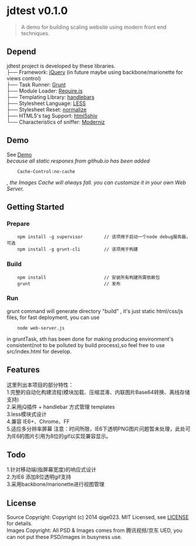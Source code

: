 # jdtest v0.1.0

> A demo for building scaling website using modern front end techniques.

## Depend

jdtest project is developed by these libraries.     
├── Framework: [jQuery]  (in future maybe using backbone/marionette for views control)   
├── Task Runner: [Grunt]   
├── Module Loader: [Require.js]  
├── Templating Library: [handlebars]  
├── Stylesheet Language: [LESS]  
├── Stylesheet Reset: [normalize]  
├── HTML5's tag Support: [html5shiv]   
└── Characteristics of sniffer: [Moderniz]  

## Demo
See [Demo]  
*because all static respones from github.io has been added*
```shell
    Cache-Control:no-cache
```
*, the Images Cache will always fall. you can customize it in your own Web Server.*


## Getting Started
### Prepare
```shell
    npm install -g supervisor        // 该项用于启动一个node debug服务器，可选
    npm install -g grunt-cli         // 该项用于构建
```
### Build
```shell
    npm install                      // 安装所有构建所需依赖包
    grunt                            // 发布
```
### Run
grunt command will generate directory "build" , it's just static html/css/js files,
for fast deployment, you can use
```shell
    node web-server.js
```
  
in gruntTask, sth has been done for making producing environment's consistent(not to be polluted by build process),so feel free to use src/index.html for develop.

## Features
这里列出本项目的部分特性：  
1.完整的自动化构建流程(模块加载、压缩混淆、内联图片Base64转换、离线存储支持)  
2.采用jQ插件 + handlebar 方式管理 templates  
3.less模块式设计  
4.兼容 IE6+、Chrome、FF  
5.适应多分辨率屏幕
注意：时间所限，IE6下透明PNG图片问题暂未处理，此处可为IE6的图片引用为8位的gif以实现兼容显示。  

## Todo
1.针对移动端(指屏幕宽度)的响应式设计  
2.为IE6 添加8位透明gif支持  
3.采用backbone/marionette进行视图管理  

## License
Source Copyright:
Copyright (c) 2014 qige023. MIT Licensed, see [LICENSE] for details.  
Images Copyright:
All PSD & Images comes from 腾讯视频/京东 UED, you can not put these PSD/images in busyness use.


[jQuery]:http://jquery.com/  
[Grunt]:http://gruntjs.com/  
[Require.js]:http://requirejs.org/
[handlebars]:https://handlebarsjs.com/  
[LESS]:http://lesscss.net/  
[Moderniz]:http://modernizr.com/  
[Demo]:http://qige023.github.io/  
[normalize]:https://github.com/necolas/normalize.css/tree/v1  
[html5shiv]:https://github.com/aFarkas/html5shiv  
[LICENSE]: https://github.com/qige023/jdtest/blob/master/README.md
